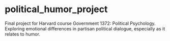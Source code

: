 # political_humor_project

Final project for Harvard course Government 1372: Political Psychology. Exploring emotional differences in partisan political dialogue, especially as it relates to humor.
